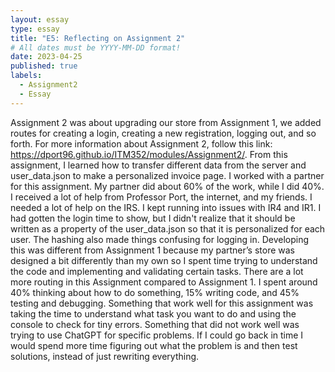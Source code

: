 ```yaml
---
layout: essay
type: essay
title: "E5: Reflecting on Assignment 2"
# All dates must be YYYY-MM-DD format!
date: 2023-04-25
published: true
labels:
  - Assignment2
  - Essay
---
```


Assignment 2 was about upgrading our store from Assignment 1, we added routes for creating a login, creating a new registration, logging out, and so forth. For more information about Assignment 2, follow this link:  https://dport96.github.io/ITM352/modules/Assignment2/.
From this assignment, I learned how to transfer different data from the server and user_data.json to make a personalized invoice page. I worked with a partner for this assignment. My partner did about 60% of the work, while I did 40%. I received a lot of help from Professor Port, the internet, and my friends. I needed a lot of help on the IRS. I kept running into issues with IR4 and IR1. I had gotten the login time to show, but I didn't realize that it should be written as a property of the user_data.json so that it is personalized for each user. The hashing also made things confusing for logging in. Developing this was different from Assignment 1 because my partner’s store was designed a bit differently than my own so I spent time trying to understand the code and implementing and validating certain tasks. There are a lot more routing in this Assignment compared to Assignment 1. I spent around 40% thinking about how to do something, 15% writing code, and 45% testing and debugging. Something that work well for this assignment was taking the time to understand what task you want to do and using the console to check for tiny errors. Something that did not work well was trying to use ChatGPT for specific problems. If I could go back in time I would spend more time figuring out what the problem is and then test solutions, instead of just rewriting everything. 
